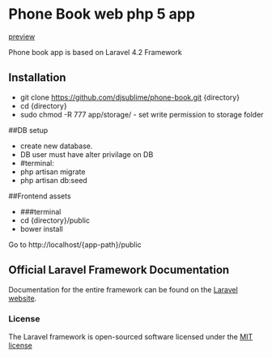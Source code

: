 # Phone Book web php 5 app

[preview](http://draganjovan.com/phone-book)

Phone book app is based on Laravel 4.2 Framework

## Installation
- git clone https://github.com/djsublime/phone-book.git {directory}
- cd {directory}
- sudo chmod -R 777 app/storage/ - set write permission to storage folder

##DB setup
- create new database.
- DB user must have alter privilage on DB
- #terminal:
 - php artisan migrate
 - php artisan db:seed

##Frontend assets
- ###terminal
 - cd {directory}/public
 - bower install


 Go to http://localhost/{app-path}/public



## Official Laravel Framework Documentation

Documentation for the entire framework can be found on the [Laravel website](http://laravel.com/docs).

### License

The Laravel framework is open-sourced software licensed under the [MIT license](http://opensource.org/licenses/MIT)
